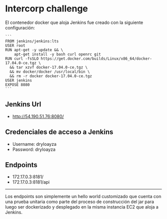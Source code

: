 # Intercorp challenge

El contenedor docker que aloja Jenkins fue creado con la siguiente configuración:

    ```
    FROM jenkins/jenkins:lts
    USER root
    RUN apt-get -y update && \
        apt-get install -y bash curl openrc git
    RUN curl -fsSLO https://get.docker.com/builds/Linux/x86_64/docker-17.04.0-ce.tgz \
      && tar xzvf docker-17.04.0-ce.tgz \
      && mv docker/docker /usr/local/bin \
      && rm -r docker docker-17.04.0-ce.tgz
    USER jenkins
    EXPOSE 8080
    ```

## Jenkins Url
 * http://54.190.51.76:8080/

## Credenciales de acceso a Jenkins
 * Username: dryloayza
 * Password: dryloayza
 
## Endpoints
 * 172.17.0.3:8181/
 * 172.17.0.3:8181/api
 
***
Los endpoints son simplemente un hello world customizado que cuenta con una prueba unitaria como 
parte del proceso de construcción del jar para luego ser dockerizado y desplegado en la misma instancia EC2
 que aloja a Jenkins.